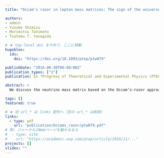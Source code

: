 ```yaml
---
title: "Occam’s razor in lepton mass matrices: The sign of the universe’s baryon asymmetry"

authors:
- admin
- Yusuke Shimizu
- Morimitsu Tanimoto
- Tsutomu T. Yanagida

# ★ top-level doi をやめて、ここに移動
hugoblox:
  ids:
    doi: "https://doi.org/10.1093/ptep/ptw079"

publishDate: "2016-06-30T00:00:00Z"
publication_types: ["2"]
publication: In *Progress of Theoretical and Experimental Physics (PTEP)*

abstract: >
  We discuss the neutrino mass matrix based on the Occam’s-razor approach in the framework of the seesaw mechanism. We impose four zeros in the Dirac neutrino mass matrix, which give the minimum number of parameters needed for the observed neutrino masses and lepton mixing angles, while the charged lepton mass matrix and the right-handed Majorana neutrino mass matrix are taken as real diagonal ones. The low-energy neutrino mass matrix has only seven physical parameters. We show successful predictions for the mixing angle $\theta_{13}$ and the CP-violating phase $\delta_{CP}$ with the normal mass hierarchy of neutrinos by using the experimental data on the neutrino mass-squared differences, the mixing angles $\theta_{12}$ and $\theta_{23}$. The most favored region of $\sin\theta_{13}$ is around $0.13–0.15$, which is completely consistent with the observed value. The CP-violating phase $\delta_{CP}$ is favored to be close to $\pm\pi/2$. We also discuss the Majorana phases as well as the effective neutrino mass for the neutrinoless double-beta decay $m_{ee}$, which is around $7–8$ meV. It is extremely remarkable that we can perform a “complete experiment" to determine the low-energy neutrino mass matrix, since we have only seven physical parameters in the neutrino mass matrix. In particular, two CP-violating phases in the neutrino mass matrix are directly given by two CP-violating phases at high energy. Thus, assuming leptogenesis, we can determine the sign of the cosmic baryon in the universe from the low-energy experiments for the neutrino mass matrix.

tags: []
featured: true

# ★ 旧 url_* は links 配列へ（空の url_* は削除）
links:
  - type: pdf
    url: "publication/Occams_razor/ptw079.pdf"
# 例: ジャーナルのWebページを載せるなら
#  - type: site
#    url: "https://academic.oup.com/ptep/article/2016/11/..."
projects: []
slides: ""
---
```

